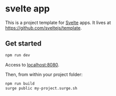 # svelte app

This is a project template for [Svelte](https://svelte.dev) apps. It lives at https://github.com/sveltejs/template.

## Get started

```bash
npm run dev
```

Access to [localhost:8080](http://localhost:8080). 

Then, from within your project folder:

```bash
npm run build
surge public my-project.surge.sh
```
